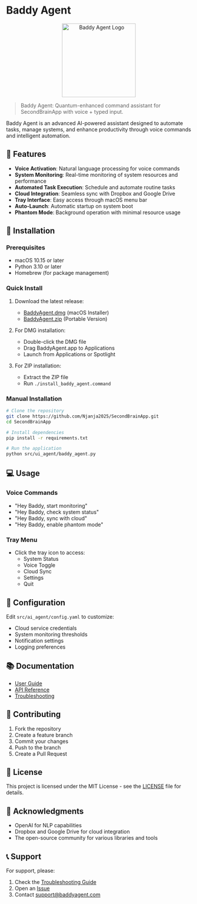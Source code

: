 # Baddy Agent

<p align="center">
  <img src="assets/logo.png" width="200" alt="Baddy Agent Logo">
</p>

> Baddy Agent: Quantum-enhanced command assistant for SecondBrainApp with voice + typed input.

Baddy Agent is an advanced AI-powered assistant designed to automate tasks, manage systems, and enhance productivity through voice commands and intelligent automation.

## 🌟 Features

- **Voice Activation**: Natural language processing for voice commands
- **System Monitoring**: Real-time monitoring of system resources and performance
- **Automated Task Execution**: Schedule and automate routine tasks
- **Cloud Integration**: Seamless sync with Dropbox and Google Drive
- **Tray Interface**: Easy access through macOS menu bar
- **Auto-Launch**: Automatic startup on system boot
- **Phantom Mode**: Background operation with minimal resource usage

## 🚀 Installation

### Prerequisites
- macOS 10.15 or later
- Python 3.10 or later
- Homebrew (for package management)

### Quick Install
1. Download the latest release:
   - [BaddyAgent.dmg](https://github.com/Njanja2025/SecondBrainApp/releases) (macOS Installer)
   - [BaddyAgent.zip](https://github.com/Njanja2025/SecondBrainApp/releases) (Portable Version)

2. For DMG installation:
   - Double-click the DMG file
   - Drag BaddyAgent.app to Applications
   - Launch from Applications or Spotlight

3. For ZIP installation:
   - Extract the ZIP file
   - Run `./install_baddy_agent.command`

### Manual Installation
```bash
# Clone the repository
git clone https://github.com/Njanja2025/SecondBrainApp.git
cd SecondBrainApp

# Install dependencies
pip install -r requirements.txt

# Run the application
python src/ui_agent/baddy_agent.py
```

## 💻 Usage

### Voice Commands
- "Hey Baddy, start monitoring"
- "Hey Baddy, check system status"
- "Hey Baddy, sync with cloud"
- "Hey Baddy, enable phantom mode"

### Tray Menu
- Click the tray icon to access:
  - System Status
  - Voice Toggle
  - Cloud Sync
  - Settings
  - Quit

## 🔧 Configuration

Edit `src/ai_agent/config.yaml` to customize:
- Cloud service credentials
- System monitoring thresholds
- Notification settings
- Logging preferences

## 📚 Documentation

- [User Guide](https://github.com/Njanja2025/SecondBrainApp/wiki)
- [API Reference](https://github.com/Njanja2025/SecondBrainApp/wiki/API)
- [Troubleshooting](https://github.com/Njanja2025/SecondBrainApp/wiki/Troubleshooting)

## 🤝 Contributing

1. Fork the repository
2. Create a feature branch
3. Commit your changes
4. Push to the branch
5. Create a Pull Request

## 📄 License

This project is licensed under the MIT License - see the [LICENSE](LICENSE) file for details.

## 🙏 Acknowledgments

- OpenAI for NLP capabilities
- Dropbox and Google Drive for cloud integration
- The open-source community for various libraries and tools

## 📞 Support

For support, please:
1. Check the [Troubleshooting Guide](https://github.com/Njanja2025/SecondBrainApp/wiki/Troubleshooting)
2. Open an [Issue](https://github.com/Njanja2025/SecondBrainApp/issues)
3. Contact support@baddyagent.com 